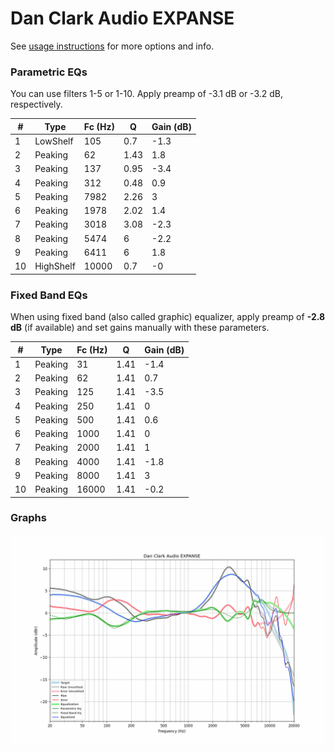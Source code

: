 # Dan Clark Audio EXPANSE
See [usage instructions](https://github.com/jaakkopasanen/AutoEq#usage) for more options and info.

### Parametric EQs
You can use filters 1-5 or 1-10. Apply preamp of -3.1 dB or -3.2 dB, respectively.

|   # | Type      |   Fc (Hz) |    Q |   Gain (dB) |
|-----|-----------|-----------|------|-------------|
|   1 | LowShelf  |       105 | 0.7  |        -1.3 |
|   2 | Peaking   |        62 | 1.43 |         1.8 |
|   3 | Peaking   |       137 | 0.95 |        -3.4 |
|   4 | Peaking   |       312 | 0.48 |         0.9 |
|   5 | Peaking   |      7982 | 2.26 |         3   |
|   6 | Peaking   |      1978 | 2.02 |         1.4 |
|   7 | Peaking   |      3018 | 3.08 |        -2.3 |
|   8 | Peaking   |      5474 | 6    |        -2.2 |
|   9 | Peaking   |      6411 | 6    |         1.8 |
|  10 | HighShelf |     10000 | 0.7  |        -0   |

### Fixed Band EQs
When using fixed band (also called graphic) equalizer, apply preamp of **-2.8 dB** (if available) and set gains manually with these parameters.

|   # | Type    |   Fc (Hz) |    Q |   Gain (dB) |
|-----|---------|-----------|------|-------------|
|   1 | Peaking |        31 | 1.41 |        -1.4 |
|   2 | Peaking |        62 | 1.41 |         0.7 |
|   3 | Peaking |       125 | 1.41 |        -3.5 |
|   4 | Peaking |       250 | 1.41 |         0   |
|   5 | Peaking |       500 | 1.41 |         0.6 |
|   6 | Peaking |      1000 | 1.41 |         0   |
|   7 | Peaking |      2000 | 1.41 |         1   |
|   8 | Peaking |      4000 | 1.41 |        -1.8 |
|   9 | Peaking |      8000 | 1.41 |         3   |
|  10 | Peaking |     16000 | 1.41 |        -0.2 |

### Graphs
![](./Dan%20Clark%20Audio%20EXPANSE.png)
